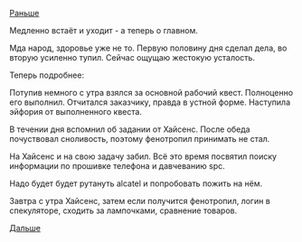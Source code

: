 [Раньше](2016.02.03.md)

Медленно встаёт и уходит - а теперь о главном.

Мда народ, здоровье уже не то.
Первую половину дня сделал дела, во вторую усиленно тупил. Сейчас ощущаю жестокую усталость.

Теперь подробнее:

Потупив немного с утра взялся за основной рабочий квест. Полноценно его выполнил. Отчитался заказчику, правда в устной форме. Наступила эйфория от выполненного квеста.

В течении дня вспомнил об задании от Хайсенс.
После обеда почуствовал сноливость, поэтому фенотропил принимать не стал.

На Хайсенс и  на свою задачу забил.
Всё это время посвятил поиску информации по прошивке телефона и давчеванию spc.

Надо будет будет рутануть alcatel и попробовать пожить на нём.

Завтра с утра Хайсенс, затем если получится фенотропил, логин в спекуляторе, сходить за лампочками, сравнение товаров.

[Дальше](2016.02.15.md)